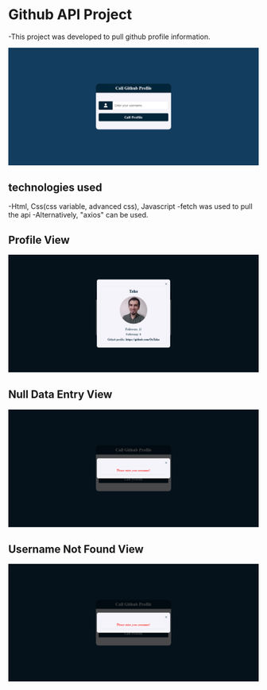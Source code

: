 # Github API Project

-This project was developed to pull github profile information.

![Github Api Project](img_for_readme/Github_Api_Project1.png)

## technologies used

-Html, Css(css variable, advanced css), Javascript
-fetch was used to pull the api
-Alternatively, "axios" can be used.

## Profile View

![Github Api Project](img_for_readme/Github_Api_Project2.png)

## Null Data Entry View

![Github Api Project](img_for_readme/Github_Api_Project3.png)

## Username Not Found View

![Github Api Project](img_for_readme/Github_Api_Project3.png)
